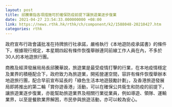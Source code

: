 ```yaml
---
layout: post
title: 邱騰華指各項措施可於確保防疫前提下讓旅遊業逐步復業
date: 2021-04-27 23:54:33.000000000 +08:00
link: https://news.rthk.hk/rthk/ch/component/k2/1588048-20210427.htm
categories: rthk
---
```


政府宣布行政會議批准在持牌旅行社承諾，嚴格執行《本地遊防疫承諾書》的條件下，根據現行規定，本星期四起有條件恢復舉辦連同前線工作人員在內，不多於30人的本地遊旅行團。

商務及經濟發展局局長邱騰華說，旅遊業是最受疫情打擊的行業，在本地疫情穩定及業界的積極配合下，政府致力為旅遊業，開拓營運空間，容許有條件恢復舉辦本地遊旅行團，配合早前宣布延長的「綠色生活本地遊鼓勵計劃」，及香港旅遊發展局即將推出的第二輪「賞你遊香港」活動，可以在確保公共衞生和防疫的前提下，讓旅遊業逐步復業，亦能幫助旅遊業界及相關行業從業員，例如導遊、領隊、運輸業界，以至是餐飲業界解困，市民參與旅遊活動，亦可以較為安心。
